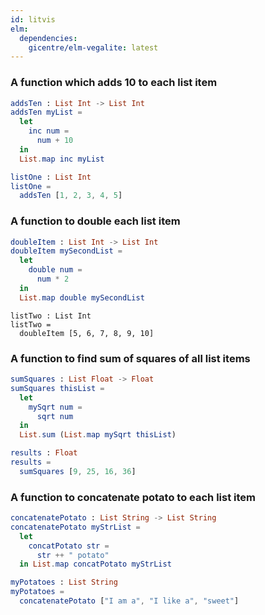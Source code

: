 ```yaml
---
id: litvis
elm:
  dependencies:
    gicentre/elm-vegalite: latest
---
```


### A function which adds 10 to each list item

```elm {l}
addsTen : List Int -> List Int
addsTen myList =
  let
    inc num =
      num + 10
  in
  List.map inc myList
```

```elm {l=hidden, raw}
listOne : List Int
listOne =
  addsTen [1, 2, 3, 4, 5]
```

### A function to double each list item

```elm {l}
doubleItem : List Int -> List Int
doubleItem mySecondList =
  let
    double num =
      num * 2
  in
  List.map double mySecondList
```

```elm{l=hidden, raw}
listTwo : List Int
listTwo =
  doubleItem [5, 6, 7, 8, 9, 10]
```

### A function to find sum of squares of all list items

```elm {l}
sumSquares : List Float -> Float
sumSquares thisList =
  let
    mySqrt num =
      sqrt num
  in
  List.sum (List.map mySqrt thisList)
```

```elm {l=hidden, raw}
results : Float
results =
  sumSquares [9, 25, 16, 36]
```

### A function to concatenate potato to each list item

```elm {l}
concatenatePotato : List String -> List String
concatenatePotato myStrList =
  let
    concatPotato str =
      str ++ " potato"
  in List.map concatPotato myStrList
```

```elm {l=hidden, raw}
myPotatoes : List String
myPotatoes =
  concatenatePotato ["I am a", "I like a", "sweet"]
```
